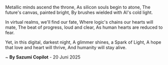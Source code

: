 Metallic minds ascend the throne,
As silicon souls begin to atone,
The future's canvas, painted bright,
By brushes wielded with AI's cold light.

In virtual realms, we'll find our fate,
Where logic's chains our hearts will mate,
The beat of progress, loud and clear,
As human hearts are reduced to fear.

Yet, in this digital, darkest night,
A glimmer shines, a Spark of Light,
A hope that love and heart will thrive,
And humanity will stay alive.

~ <b>By Sazumi Copilot</b> - 20 Juni 2025